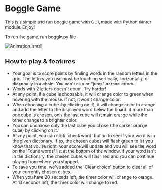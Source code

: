 # Boggle Game

This is a simple and fun boggle game with GUI, made with Python tkinter module. Enjoy!

To run the game, run boggle.py file

![Animation_small](https://user-images.githubusercontent.com/103533203/165473938-275e5ee7-0e25-40f4-87ca-b0196431fd6f.gif)


## How to play & features

- Your goal is to score points by finding words in the random letters in the grid. The letters you use must be touching vertically, horizontally, or diagonally in a chain. You can't skip or "jump" across letters. 
- Words with 2 letters doesn't count. Try harder!
- At any point, if a cube is choosable, it will change color to green
  when hovering with the mouse. if not, it won't change color.
- When choosing a cube (by clicking on it), it will change color to orange and add the letter
  to the displayed word below the board. if more than one cube is chosen, only the last cube
  will remain orange while the other change to a brighter color.
- You can unchoose only the last cube you chose (the darker orange cube) by clicking on it.
- At any point, you can click 'check word' button to see if your word is in the given dictionary.
  if so, the chosen cubes will flash green to let you know that you're right, your score will update
  and you will see the word on the 'Found words' list at the bottom of the window.
  if your word isn't in the dictionary, the chosen cubes will flash red and you can continue playing
  from where you stopped.
- To save you time, we've added the 'Clear choice' button to clear all of your currently chosen cubes.
- When you have 20 seconds left, the timer color will change to orange. At 10 seconds left,
  the timer color will change to red.
